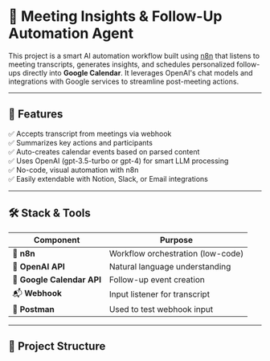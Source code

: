 # 🤖 Meeting Insights & Follow-Up Automation Agent

This project is a smart AI automation workflow built using [n8n](https://n8n.io/) that listens to meeting transcripts, generates insights, and schedules personalized follow-ups directly into **Google Calendar**. It leverages OpenAI's chat models and integrations with Google services to streamline post-meeting actions.

---

## 🚀 Features

✅ Accepts transcript from meetings via webhook  
✅ Summarizes key actions and participants  
✅ Auto-creates calendar events based on parsed content  
✅ Uses OpenAI (gpt-3.5-turbo or gpt-4) for smart LLM processing  
✅ No-code, visual automation with n8n  
✅ Easily extendable with Notion, Slack, or Email integrations

---

## 🛠 Stack & Tools

| Component        | Purpose                          |
|------------------|----------------------------------|
| 🔗 **n8n**        | Workflow orchestration (low-code)|
| 🤖 **OpenAI API** | Natural language understanding   |
| 📅 **Google Calendar API** | Follow-up event creation |
| 📬 **Webhook**    | Input listener for transcript    |
| 🧪 **Postman**    | Used to test webhook input       |

---

## 📂 Project Structure

